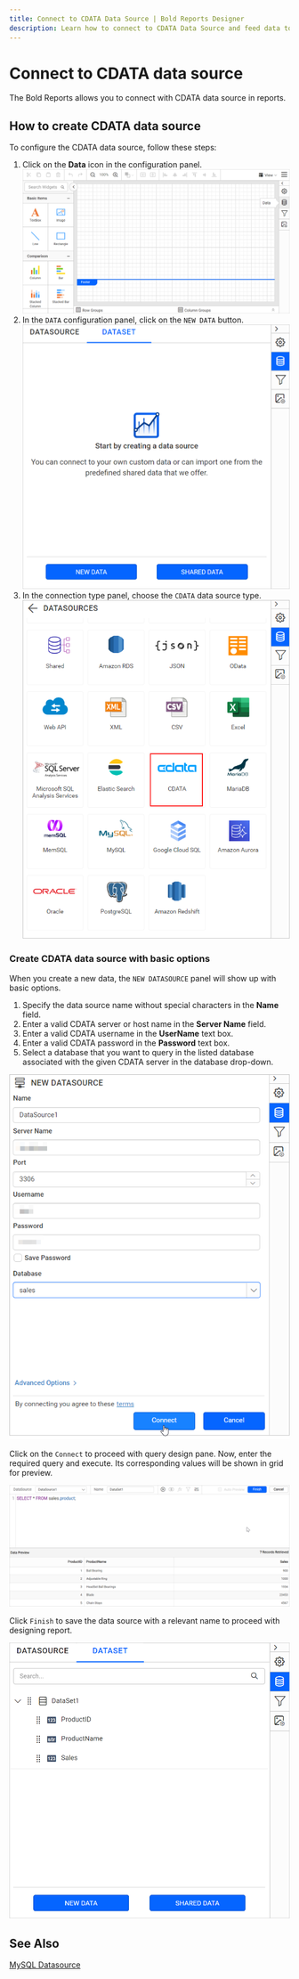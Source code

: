 ```yaml
---
title: Connect to CDATA Data Source | Bold Reports Designer
description: Learn how to connect to CDATA Data Source and feed data to your RDL reports using Bold Reports Designer.
---
```


# Connect to CDATA data source

The Bold Reports allows you to connect with CDATA data source in reports.

## How to create CDATA data source

To configure the CDATA data source, follow these steps:

1. Click on the **Data** icon in the configuration panel.
   ![Data icon configuration panel](/static/assets/on-premise/images/report-designer/manage-data/data-connectors/data-configuration-panel.png '#width=415px')
2. In the `DATA` configuration panel, click on the `NEW DATA` button.
   ![Data icon configuration panel](/static/assets/on-premise/images/report-designer/manage-data/data-connectors/new-data-button.png '#width=350px')
3. In the connection type panel, choose the `CDATA` data source type.
   ![Connection types panel](/static/assets/on-premise/images/report-designer/manage-data/cdata-data-source/connection-types.png '#width=360px')

### Create CDATA data source with basic options

When you create a new data, the `NEW DATASOURCE` panel will show up with basic options.

1. Specify the data source name without special characters in the **Name** field.
2. Enter a valid CDATA server or host name in the **Server Name** field.
3. Enter a valid CDATA username in the **UserName** text box.
4. Enter a valid CDATA password in the **Password** text box.
5. Select a database that you want to query in the listed database associated with the given CDATA server in the database drop-down.

![Web datasource properties](/static/assets/on-premise/images/report-designer/manage-data/cdata-data-source/basic-options.png '#width=360px')

Click on the `Connect` to proceed with query design pane. Now, enter the required query and execute. Its corresponding values will be shown in grid for preview.

![New connection panel](/static/assets/on-premise/images/report-designer/manage-data/cdata-data-source/execute-schema.png '#width=425px')

Click `Finish` to save the data source with a relevant name to proceed with designing report.

![New connection panel](/static/assets/on-premise/images/report-designer/manage-data/cdata-data-source/data-list.png '#width=350px')

## See Also

[MySQL Datasource](./../../data-connectors/mysql-data-source/)
